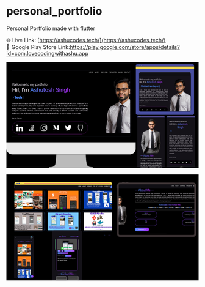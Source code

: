 # personal_portfolio

Personal Portfolio made with flutter



🌐 Live Link: [https://ashucodes.tech/](https://ashucodes.tech/)
<br>
📲   Google Play Store Link:https://play.google.com/store/apps/details?id=com.lovecodingwithashu.app

<p float="center">
  <img src="https://raw.githubusercontent.com/ashut08/personal_portfolio/refs/heads/main/screenshots/img1.png" />

</p>
<p float="center">
  <img src="screenshots/img2.png" />

</p>
